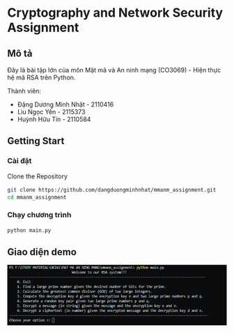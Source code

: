 # Cryptography and Network Security Assignment

## Mô tả

Đây là bài tập lớn của môn Mật mã và An ninh mạng (CO3069) - Hiện thực hệ mã RSA trên Python.

Thành viên:
- Đặng Dương Minh Nhật - 2110416
- Lìu Ngọc Yến - 2115373
- Huỳnh Hữu Tín - 2110584

## Getting Start

### Cài đặt

Clone the Repository
   ```sh
   git clone https://github.com/dangduongminhnhat/mmanm_assignment.git
   cd mmanm_assignment
   ```

### Chạy chương trình
```sh
python main.py
```
## Giao diện demo
![Testing program](/images/demo.PNG "Demo picture.")

